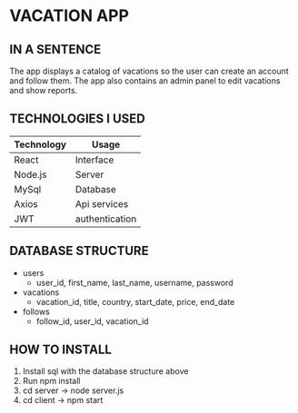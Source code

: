 # VACATION APP #
## IN A SENTENCE ##

The app displays a catalog of vacations so the user can create an account and follow them. The app also contains an admin panel to edit vacations and show reports. 

## TECHNOLOGIES I USED ##
Technology  | Usage
------------- | -------------
React  | Interface
Node.js  | Server
MySql  | Database
Axios  | Api services
JWT  | authentication

## DATABASE STRUCTURE  ##
* users
    * user_id, first_name, last_name, username, password
* vacations
    * vacation_id, title, country, start_date, price, end_date
* follows
    * follow_id, user_id, vacation_id

## HOW TO INSTALL ##
1) Install sql with the database structure above
2) Run npm install
3) cd server -> node server.js
4) cd client -> npm start



